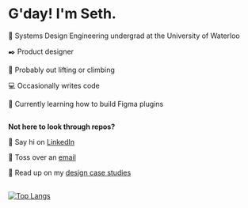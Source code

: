 # G'day! I'm Seth.

🚀 Systems Design Engineering undergrad at the University of Waterloo

✒️ Product designer

💪 Probably out lifting or climbing

💻 Occasionally writes code

📖 Currently learning how to build Figma plugins
##
**Not here to look through repos?**

💬 Say hi on [LinkedIn](https://www.linkedin.com/in/sethvm)

📧 Toss over an [email](mailto:sethvm64@gmail.com?cc=svmoreno@uwaterloo.ca)

📂 Read up on my [design case studies](https://sethvm.com)
##

<!--
[![Seth's GitHub stats](https://github-readme-stats.vercel.app/api?username=sethvm&show_icons=true&theme=dark)](https://github.com/anuraghazra/github-readme-stats)
-->

[![Top Langs](https://github-readme-stats.vercel.app/api/top-langs/?username=sethvm&layout=compact&theme=dark)](https://github.com/anuraghazra/github-readme-stats)

<!--
**sethvm/sethvm** is a ✨ _special_ ✨ repository because its `README.md` (this file) appears on your GitHub profile.

Here are some ideas to get you started:

- 🔭 I’m currently working on ...
- 🌱 I’m currently learning ...
- 👯 I’m looking to collaborate on ...
- 🤔 I’m looking for help with ...
- 💬 Ask me about ...
- 📫 How to reach me: ...
- 😄 Pronouns: ...
- ⚡ Fun fact: ...
-->
